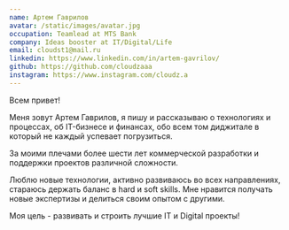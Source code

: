 ```yaml
---
name: Артем Гаврилов
avatar: /static/images/avatar.jpg
occupation: Teamlead at MTS Bank
company: Ideas booster at IT/Digital/Life
email: cloudst1@mail.ru
linkedin: https://www.linkedin.com/in/artem-gavrilov/
github: https://github.com/cloudzaaa
instagram: https://www.instagram.com/cloudz.a
---
```


Всем привет!

Меня зовут Артем Гаврилов, я пишу и рассказываю о технологиях и процессах, об IT-бизнесе и финансах, обо всем том диджитале в который не каждый успевает погрузиться.

За моими плечами более шести лет коммерческой разработки и поддержки проектов различной сложности.

Люблю новые технологии, активно развиваюсь во всех направлениях, стараюсь держать баланс в hard и soft skills.
Мне нравится получать новые экспертизы и делиться своим опытом с другими.

Моя цель - развивать и строить лучшие IT и Digital проекты!
